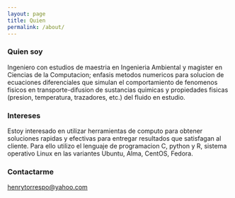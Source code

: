 ```yaml
---
layout: page
title: Quien
permalink: /about/
---
```


### Quien soy

Ingeniero con estudios de maestria en Ingenieria Ambiental y magister en Ciencias de la Computacion; enfasis metodos numericos para solucion de ecuaciones diferenciales que simulan el comportamiento de fenomenos fisicos en transporte-difusion de sustancias quimicas y propiedades fisicas (presion, temperatura, trazadores, etc.) del fluido en estudio.

### Intereses

Estoy interesado en utilizar herramientas de computo para obtener soluciones rapidas y efectivas para entregar resultados que satisfagan al cliente. Para ello utilizo el lenguaje de programacion C, python y R, sistema operativo Linux en las variantes Ubuntu, Alma, CentOS, Fedora.

### Contactarme

[henrytorrespo@yahoo.com](mailto:henrytorrespo@yahoo.com)
